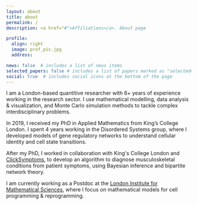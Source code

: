 ```yaml
---
layout: about
title: about
permalink: /
description: <a href="#">Affiliations</a>. About page

profile:
  align: right
  image: prof_pic.jpg
  address:

news: false  # includes a list of news items
selected_papers: false # includes a list of papers marked as "selected={true}"
social: true  # includes social icons at the bottom of the page
---
```


<!--- Write your biography here. Tell the world about yourself. Link to your favorite [subreddit](http://reddit.com){:target="\_blank"}. You can put a picture in, too. The code is already in, just name your picture `prof_pic.jpg` and put it in the `img/` folder.

Put your address / P.O. box / other info right below your picture. You can also disable any these elements by editing `profile` property of the YAML header of your `_pages/about.md`. Edit `_bibliography/papers.bib` and Jekyll will render your [publications page](/al-folio/publications/) automatically.

Link to your social media connections, too. This theme is set up to use [Font Awesome icons](http://fortawesome.github.io/Font-Awesome/){:target="\_blank"} and [Academicons](https://jpswalsh.github.io/academicons/){:target="\_blank"}, like the ones below. Add your Facebook, Twitter, LinkedIn, Google Scholar, or just disable all of them.
--->

I am a London-based quantitive researcher with 6+ years of experience working in the research sector. I use mathematical modelling, data analysis & visualization, and Monte Carlo simulation methods to tackle complex interdisciplinary problems.

In 2019, I received my PhD in Applied Mathematics from King’s College London. I spent 4 years working in the Disordered Systems group, where I developed models of gene regulatory networks to understand cellular identity and cell state transitions.

After my PhD, I worked in collaboration with King's College London and [ClickSymptoms](https://clicksymptoms.co.uk/), to develop an algorithm to diagnose musculoskeletal conditions from patient symptoms, using Bayesian inference and bipartite network theory.

I am currently working as a Postdoc at the [London Institute for Mathematical Sciences](https://lims.ac.uk/), where I focus on mathematical models for cell programming & reprogramming.
<br>
<br>
<br>
